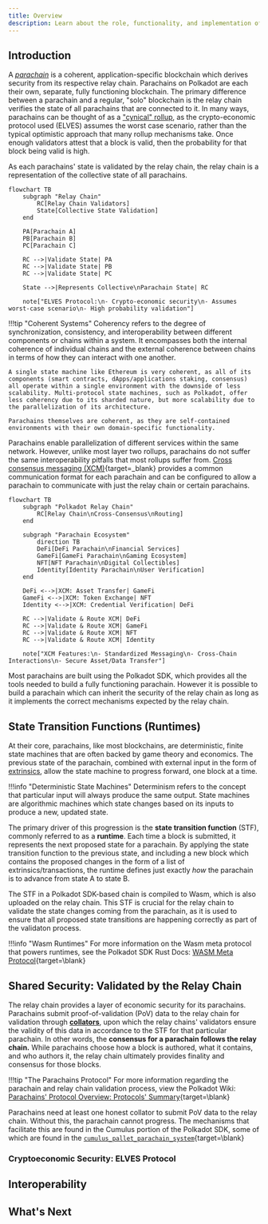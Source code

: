 ```yaml
---
title: Overview
description: Learn about the role, functionality, and implementation of parachains as a developer in the wider Polkadot architecture.
---
```


## Introduction 

A [*parachain*](../../glossary.md#parachain) is a coherent, application-specific blockchain which derives security from its respective relay chain. Parachains on Polkadot are each their own, separate, fully functioning blockchain. The primary difference between a parachain and a regular, "solo" blockchain is the relay chain verifies the state of all parachains that are connected to it.  In many ways, parachains can be thought of as a ["cynical" rollup](#cryptoeconomic-security-elves-protocol), as the crypto-economic protocol used (ELVES) assumes the worst case scenario, rather than the typical optimistic approach that many rollup mechanisms take. Once enough validators attest that a block is valid, then the probability for that block being valid is high.

As each parachains' state is validated by the relay chain, the relay chain is a representation of the collective state of all parachains.

```mermaid
flowchart TB
    subgraph "Relay Chain"
        RC[Relay Chain Validators]
        State[Collective State Validation]
    end

    PA[Parachain A]
    PB[Parachain B]
    PC[Parachain C]

    RC -->|Validate State| PA
    RC -->|Validate State| PB
    RC -->|Validate State| PC

    State -->|Represents Collective\nParachain State| RC

    note["ELVES Protocol:\n- Crypto-economic security\n- Assumes worst-case scenario\n- High probability validation"]
```

!!!tip "Coherent Systems"
    Coherency refers to the degree of synchronization, consistency, and interoperability between different components or chains within a system. It encompasses both the internal coherence of individual chains and the external coherence between chains in terms of how they can interact with one another.
    
    A single state machine like Ethereum is very coherent, as all of its components (smart contracts, dApps/applications staking, consensus) all operate within a single environment with the downside of less scalability. Multi-protocol state machines, such as Polkadot, offer less coherency due to its sharded nature, but more scalability due to the parallelization of its architecture.

    Parachains themselves are coherent, as they are self-contained environments with their own domain-specific functionality.

Parachains enable parallelization of different services within the same network. However, unlike most layer two rollups, parachains do not suffer the same interoperability pitfalls that most rollups suffer from. [Cross consensus messaging (XCM)](/develop/interoperability/intro-to-xcm/){target=\_blank} provides a common communication format for each parachain and can be configured to allow a parachain to communicate with just the relay chain or certain parachains. 

<!-- TODO: mermaid diagram showing many parachains of different types doing different things, all under the polkadot umbrella -->

```mermaid
flowchart TB
    subgraph "Polkadot Relay Chain"
        RC[Relay Chain\nCross-Consensus\nRouting]
    end

    subgraph "Parachain Ecosystem"
        direction TB
        DeFi[DeFi Parachain\nFinancial Services]
        GameFi[GameFi Parachain\nGaming Ecosystem]
        NFT[NFT Parachain\nDigital Collectibles]
        Identity[Identity Parachain\nUser Verification]
    end

    DeFi <-->|XCM: Asset Transfer| GameFi
    GameFi <-->|XCM: Token Exchange| NFT
    Identity <-->|XCM: Credential Verification| DeFi

    RC -->|Validate & Route XCM| DeFi
    RC -->|Validate & Route XCM| GameFi
    RC -->|Validate & Route XCM| NFT
    RC -->|Validate & Route XCM| Identity

    note["XCM Features:\n- Standardized Messaging\n- Cross-Chain Interactions\n- Secure Asset/Data Transfer"]
```

Most parachains are built using the Polkadot SDK, which provides all the tools needed to build a fully functioning parachain. However it is possible to build a parachain which can inherit the security of the relay chain as long as it implements the correct mechanisms expected by the relay chain.

## State Transition Functions (Runtimes)

At their core, parachains, like most blockchains, are deterministic, finite state machines that are often backed by game theory and economics. The previous state of the parachain, combined with external input in the form of [extrinsics](../../glossary.md#extrinsic), allow the state machine to progress forward, one block at a time.

!!!info "Deterministic State Machines"
    Determinism refers to the concept that particular input will always produce the same output. State machines are algorithmic machines which state changes based on its inputs to produce a new, updated state.

<!-- TODO: diagram of this happening? -->

The primary driver of this progression is the **state transition function** (STF), commonly referred to as a **runtime**. Each time a block is submitted, it represents the next proposed state for a parachain. By applying the state transition function to the previous state, and including a new block which contains the proposed changes in the form of a list of extrinsics/transactions, the runtime defines just exactly *how* the parachain is to advance from state A to state B.

The STF in a Polkadot SDK-based chain is compiled to Wasm, which is also uploaded on the relay chain. This STF is crucial for the relay chain to validate the state changes coming from the parachain, as it is used to ensure that all proposed state transitions are happening correctly as part of the validaton process.

!!!info "Wasm Runtimes"
    For more information on the Wasm meta protocol that powers runtimes, see the Polkadot SDK Rust Docs: [WASM Meta Protocol](https://paritytech.github.io/polkadot-sdk/master/polkadot_sdk_docs/reference_docs/wasm_meta_protocol/index.html){target=\blank}

## Shared Security: Validated by the Relay Chain

The relay chain provides a layer of economic security for its parachains. Parachains submit proof-of-validation (PoV) data to the relay chain for validation through [**collators**](../../glossary.md#collator), upon which the relay chains' validators ensure the validity of this data in accordance to the STF for that particular parachain. In other words, the **consensus for a parachain follows the relay chain.** While parachains choose how a block is authored, what it contains, and who authors it, the relay chain ultimately provides finality and consensus for those blocks.

!!!tip "The Parachains Protocol"
    For more information regarding the parachain and relay chain validation process, view the Polkadot Wiki: [Parachains' Protocol Overview: Protocols' Summary](https://wiki.polkadot.network/docs/learn-parachains-protocol#protocols-summary){target=\blank}

Parachains need at least one honest collator to submit PoV data to the relay chain. Without this, the parachain cannot progress. The mechanisms that facilitate this are found in the Cumulus portion of the Polkadot SDK, some of which are found in the [`cumulus_pallet_parachain_system`](https://paritytech.github.io/polkadot-sdk/master/cumulus_pallet_parachain_system/index.html){target=\blank}

### Cryptoeconomic Security: ELVES Protocol

## Interoperability

## What's Next


